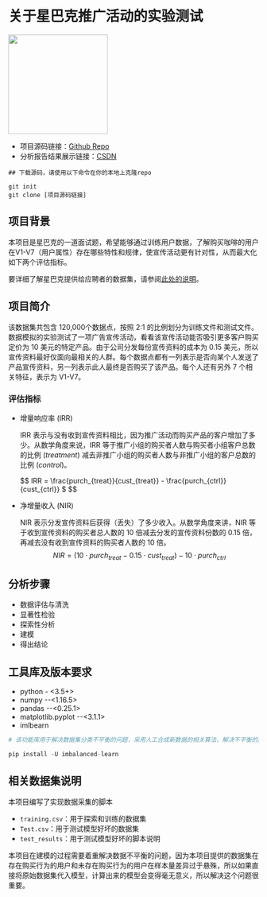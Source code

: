 # 关于星巴克推广活动的实验测试
<img src="https://opj.ca/wp-content/uploads/2018/02/New-Starbucks-Logo-1200x969.jpg" width="200" height="200">

- 项目源码链接：[Github Repo](https://github.com/NovelAn/starbucks)
- 分析报告结果展示链接：[CSDN](https://blog.csdn.net/novelan/article/details/115191741)

```shell
## 下载源码，请使用以下命令在你的本地上克隆repo

git init
git clone [项目源码链接]

```

## 项目背景

本项目是星巴克的一道面试题，希望能够通过训练用户数据，了解购买咖啡的用户在V1-V7（用户属性）存在哪些特性和规律，使宣传活动更有针对性，从而最大化如下两个评估指标。

要详细了解星巴克提供给应聘者的数据集，请参阅[此处的说明](https://drive.google.com/open?id=18klca9Sef1Rs6q8DW4l7o349r8B70qXM)。


## 项目简介

该数据集共包含 120,000个数据点，按照 2:1 的比例划分为训练文件和测试文件。数据模拟的实验测试了一项广告宣传活动，看看该宣传活动能否吸引更多客户购买定价为 10 美元的特定产品。由于公司分发每份宣传资料的成本为 0.15 美元，所以宣传资料最好仅面向最相关的人群。每个数据点都有一列表示是否向某个人发送了产品宣传资料，另一列表示此人最终是否购买了该产品。每个人还有另外 7 个相关特征，表示为 V1-V7。

### 评估指标
- 增量响应率 (IRR)

  IRR 表示与没有收到宣传资料相比，因为推广活动而购买产品的客户增加了多少。从数学角度来说，IRR 等于推广小组的购买者人数与购买者小组客户总数的比例 (_treatment_) 减去非推广小组的购买者人数与非推广小组的客户总数的比例 (_control_)。

  
  $$
  IRR = \frac{purch_{treat}}{cust_{treat}} - \frac{purch_{ctrl}}{cust_{ctrl}} $
  $$

- 净增量收入 (NIR)

  NIR 表示分发宣传资料后获得（丢失）了多少收入。从数学角度来讲，NIR 等于收到宣传资料的购买者总人数的 10 倍减去分发的宣传资料份数的 0.15 倍，再减去没有收到宣传资料的购买者人数的 10 倍。
  $$
  NIR = (10\cdot purch_{treat} - 0.15 \cdot cust_{treat}) - 10 \cdot purch_{ctrl}
  $$
  

## 分析步骤

- 数据评估与清洗
- 显著性检验
- 探索性分析
- 建模
- 得出结论

## 工具库及版本要求

- python - <3.5+>
- numpy  --<1.16.5>
- pandas --<0.25.1>
- matplotlib.pyplot --<3.1.1>
- imlbearn

```python
# 该功能库用于解决数据集分类不平衡的问题，采用人工合成新数据的相关算法，解决不平衡的问题

pip install -U imbalanced-learn
```




## 相关数据集说明

本项目编写了实现数据采集的脚本

- `training.csv`：用于探索和训练的数据集
- `Test.csv`：用于测试模型好坏的数据集
- `test_results`：用于测试模型好坏的脚本说明

本项目在建模的过程需要着重解决数据不平衡的问题，因为本项目提供的数据集在存在购买行为的用户和未存在购买行为的用户在样本量差异过于悬殊，所以如果直接将原始数据集代入模型，计算出来的模型会变得毫无意义，所以解决这个问题很重要。